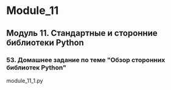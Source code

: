 # Module_11
## Модуль 11. Стандартные и сторонние библиотеки Python
### 53. Домашнее задание по теме "Обзор сторонних библиотек Python" 
module_11_1.py
